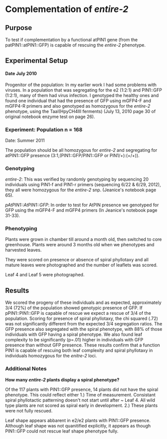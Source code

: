 # Complementation of *entire-2*

## Purpose

To test if complementation by a functional atPIN1 gene (from the patPIN1::atPIN1::GFP) is capable of rescuing the *entire-2* phenotype. 

## Experimental Setup

#### Date July 2010

Progenitor of the population: In my earlier work I had some problems with viruses. In a population that was segregating for the e2 (1:2:1) and PIN1::GFP (1:2:1), many of them had virus infection.  I genotyped the healthy ones and found one individual that had the presence of GFP using mGFP4-F and mGFP4-R primers and also genotyped  as homozygous for the *entire-2* phenotype, using the TaaI(HpyCH4III ferments) (July 13, 2010 page 30 of original notebook enzyme test on page 26).

### Experiment: Population n = 168
Date: Summer 2011

The population should be all homozygous for *entire-2* and segregating for atPIN1::GFP presence (3:1,(PIN1::GFP/PIN1::GFP or PIN1/+):(+/+)).  

### Genotyping

*entire-2*:
This was verified by randomly genotyping by sequencing 20 individuals using PIN1-f and PIN1-r primers (sequencing 6/22 & 6/29, 2012), they all were homozygous for the *entire-2* snp. (Jeanice's notebook page 65).

*pAtPIN1::AtPIN1::GFP*:
In order to test for AtPIN presence we genotyped for GFP using the mGFP4-F and mGFP4 primers (In Jeanice's notebook page 31-33).

### Phenotyping

Plants were grown in chamber till around a month old, then switched to core greenhouse.  Plants were around 3 months old when we phenotypes and harvested leaves. 

They were scored on presence or absence of spiral phyllotaxy and all mature leaves were photographed and the number of leaflets was scored. 

Leaf 4 and Leaf 5 were photographed.

## Results

We scored the progeny of these individuals and as expected, approximately 3/4 (72%) of the population showed genotypic presence of GFP. If pPIN1::PIN1::GFP is capable of rescue we expect a rescue of 3/4 of the population. Scoring for presence of spiral phyllotaxy, the chi squared (.72) was not significantly different from the expected 3/4 segregation ratios. The GFP presence also segregated with the spiral phenotype, with 88% of those individuals with GFP having a spiral phenotype. We also found leaf complexity to be significantly (p=.01) higher in individuals with GFP presence than without GFP presence. These results confirm that a function PIN1 is capable of rescuing both leaf complexity and spiral phyllotaxy in individuals homozygous for the *enitre-2* loci.

### Additional Notes

**How many *entire-2* plants display a spiral phenotype?**

Of the 117 plants with PIN1::GFP presence, 14 plants did not have the spiral phenotype.  This could reflect either 1.) Time of measurement.  Consistant spiral phyllotactic patterning doesn't not start until after ~ Leaf 4. All wild type plants are not scored as spiral early in development. 2.) These plants were not fully rescued. 

Leaf shape appears abbarent in e2/e2 plants with PIN1::GFP presence.  Although leaf shape was not quanitified explicitly, it appears as though PIN1::GFP could not rescue leaf shape phenotype fully.  

